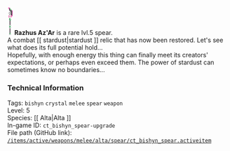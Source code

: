 ![ ](https://raw.githubusercontent.com/Ceterai/Enternia/main/items/active/weapons/melee/alta/spear/ct_bishyn_spear_2.png) **Razhus Az'Ar** is a rare lvl.5 spear.  
A combat [[ stardust|stardust ]] relic that has now been restored. Let's see what does its full potential hold...  
Hopefully, with enough energy this thing can finally meet its creators' expectations, or perhaps even exceed them. The power of stardust can sometimes know no boundaries...

### Technical Information

Tags: `bishyn` `crystal` `melee` `spear` `weapon`  
Level: 5  
Species: [[ Alta|Alta ]]  
In-game ID: `ct_bishyn_spear-upgrade`  
File path (GitHub link): [`/items/active/weapons/melee/alta/spear/ct_bishyn_spear.activeitem`](https://github.com/Ceterai/Enternia/blob/main/items/active/weapons/melee/alta/spear/ct_bishyn_spear.activeitem)

